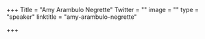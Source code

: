 +++
Title = "Amy Arambulo Negrette"
Twitter = ""
image = ""
type = "speaker"
linktitle = "amy-arambulo-negrette"

+++


